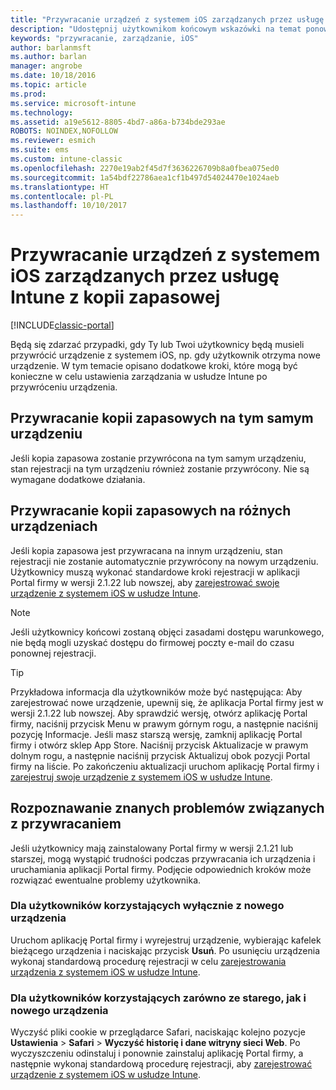 ```yaml
---
title: "Przywracanie urządzeń z systemem iOS zarządzanych przez usługę Intune z kopii zapasowej"
description: "Udostępnij użytkownikom końcowym wskazówki na temat ponownej rejestracji ich urządzeń po przywróceniu z kopii zapasowej."
keywords: "przywracanie, zarządzanie, iOS"
author: barlanmsft
ms.author: barlan
manager: angrobe
ms.date: 10/18/2016
ms.topic: article
ms.prod: 
ms.service: microsoft-intune
ms.technology: 
ms.assetid: a19e5612-8805-4bd7-a86a-b734bde293ae
ROBOTS: NOINDEX,NOFOLLOW
ms.reviewer: esmich
ms.suite: ems
ms.custom: intune-classic
ms.openlocfilehash: 2270e19ab2f45d7f3636226709b8a0fbea075ed0
ms.sourcegitcommit: 1a54bdf22786aea1cf1b497d54024470e1024aeb
ms.translationtype: HT
ms.contentlocale: pl-PL
ms.lasthandoff: 10/10/2017
---
```

# <a name="restore-intune-managed-ios-devices-from-backup"></a>Przywracanie urządzeń z systemem iOS zarządzanych przez usługę Intune z kopii zapasowej

[!INCLUDE[classic-portal](../includes/classic-portal.md)]

Będą się zdarzać przypadki, gdy Ty lub Twoi użytkownicy będą musieli przywrócić urządzenie z systemem iOS, np. gdy użytkownik otrzyma nowe urządzenie. W tym temacie opisano dodatkowe kroki, które mogą być konieczne w celu ustawienia zarządzania w usłudze Intune po przywróceniu urządzenia.

## <a name="restoring-backups-onto-the-same-device"></a>Przywracanie kopii zapasowych na tym samym urządzeniu

Jeśli kopia zapasowa zostanie przywrócona na tym samym urządzeniu, stan rejestracji na tym urządzeniu również zostanie przywrócony. Nie są wymagane dodatkowe działania.

## <a name="restoring-backups-onto-different-devices"></a>Przywracanie kopii zapasowych na różnych urządzeniach

Jeśli kopia zapasowa jest przywracana na innym urządzeniu, stan rejestracji nie zostanie automatycznie przywrócony na nowym urządzeniu. Użytkownicy muszą wykonać standardowe kroki rejestracji w aplikacji Portal firmy w wersji 2.1.22 lub nowszej, aby [zarejestrować swoje urządzenie z systemem iOS w usłudze Intune](/intune-user-help/enroll-your-device-in-intune-ios).

> [!NOTE]
> Jeśli użytkownicy końcowi zostaną objęci zasadami dostępu warunkowego, nie będą mogli uzyskać dostępu do firmowej poczty e-mail do czasu ponownej rejestracji.

> [!TIP]
> Przykładowa informacja dla użytkowników może być następująca: Aby zarejestrować nowe urządzenie, upewnij się, że aplikacja Portal firmy jest w wersji 2.1.22 lub nowszej. Aby sprawdzić wersję, otwórz aplikację Portal firmy, naciśnij przycisk Menu w prawym górnym rogu, a następnie naciśnij pozycję Informacje. Jeśli masz starszą wersję, zamknij aplikację Portal firmy i otwórz sklep App Store. Naciśnij przycisk Aktualizacje w prawym dolnym rogu, a następnie naciśnij przycisk Aktualizuj obok pozycji Portal firmy na liście. Po zakończeniu aktualizacji uruchom aplikację Portal firmy i [zarejestruj swoje urządzenie z systemem iOS w usłudze Intune](/intune-user-help/enroll-your-device-in-intune-ios).

## <a name="resolving-known-issues-with-restores"></a>Rozpoznawanie znanych problemów związanych z przywracaniem

Jeśli użytkownicy mają zainstalowany Portal firmy w wersji 2.1.21 lub starszej, mogą wystąpić trudności podczas przywracania ich urządzenia i uruchamiania aplikacji Portal firmy. Podjęcie odpowiednich kroków może rozwiązać ewentualne problemy użytkownika.

### <a name="for-users-who-will-only-use-their-new-device"></a>Dla użytkowników korzystających wyłącznie z nowego urządzenia
Uruchom aplikację Portal firmy i wyrejestruj urządzenie, wybierając kafelek bieżącego urządzenia i naciskając przycisk __Usuń__. Po usunięciu urządzenia wykonaj standardową procedurę rejestracji w celu [zarejestrowania urządzenia z systemem iOS w usłudze Intune](/intune-user-help/enroll-your-device-in-intune-ios).

### <a name="for-users-who-will-use-both-their-old-and-new-devices"></a>Dla użytkowników korzystających zarówno ze starego, jak i nowego urządzenia
Wyczyść pliki cookie w przeglądarce Safari, naciskając kolejno pozycje __Ustawienia__ > __Safari__ > __Wyczyść historię i dane witryny sieci Web__. Po wyczyszczeniu odinstaluj i ponownie zainstaluj aplikację Portal firmy, a następnie wykonaj standardową procedurę rejestracji, aby [zarejestrować urządzenie z systemem iOS w usłudze Intune](/intune-user-help/enroll-your-device-in-intune-ios).
